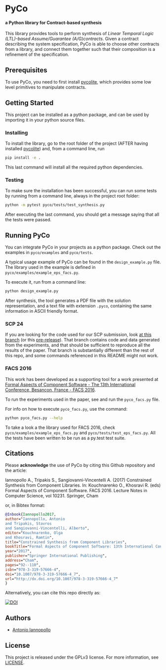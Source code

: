 PyCo
====
#### a Python library for Contract-based synthesis


This library provides tools to perform synthesis of
*Linear Temporal Logic (LTL)-based Assume/Guarantee (A/G)contracts*.
Given a contract describing the system specification,
PyCo is able to choose other contracts from a library,
and connect them together such that their composition
is a refinement of the specification.

## Prerequisites
To use PyCo, you need to first install [pycolite](https://github.com/ianno/pycolite),
which provides some low level primitives to manipulate contracts.

## Getting Started
This project can be installed as a python package,
and can be used by importing it in your python source files.

### Installing
To install the library, go to the root folder of the project (AFTER having installed [pycolite](https://github.com/ianno/pycolite)) and, from a command line, run

```bash
pip install -e .
```

This last command will install all the required python dependencies.

### Testing
To make sure the installation has been successful,
you can run some tests by running from a command line,
always in the project root folder:

```bash
python -m pytest pyco/tests/test_synthesis.py
```
After executing the last command, you should get a message saying that all the tests were passed.

## Running PyCo
You can integrate PyCo in your projects as a python package.
Check out the examples in `pyco/examples` and `pyco/tests`.

A typical usage example of PyCo can be found in the `design_example.py` file.
The library used in the example is defined in
`pyco/examples/example_eps_facs.py`.

To execute it, run from a command line:

```bash
python design_example.py
```

After synthesis, the tool generates a PDF file with the solution representation, and a text file with extension `.pyco`,
containing the same information in ASCII friendly format.

### SCP 24
If you are looking for the code used for our SCP submission, look [at this branch](https://github.com/ianno/pyco/tree/scp24) (or this [pre-release](https://github.com/ianno/pyco/releases/tag/SCP24)). That branch contains code and data generated from the experiments, and that should be sufficient to reproduce all the results of the paper.
That branch is substantially different than the rest of this repo, and some commands referenced in this README might not work.

### FACS 2016
This work has been developed as a supporting tool for a work presented at [Formal Aspects of Component Software - The 13th International Conference, Besançon, France - FACS 2016](http://events.femto-st.fr/facs2016/).

To run the experiments used in the paper, see and run the `pyco_facs.py` file.

For info on how to execute `pyco_facs.py`, use the command:

```bash
python pyco_facs.py --help
```

To take a look a the library used for FACS 2016,
check `pyco/examples/example_eps_facs.py` and
`pyco/tests/test_eps_facs.py`.
All the tests have been written to be run as a py.test test suite.

## Citations
Please **acknowledge** the use of PyCo by citing this Github repository and the article:

Iannopollo A., Tripakis S., Sangiovanni-Vincentelli A. (2017) Constrained Synthesis from Component Libraries. In: Kouchnarenko O., Khosravi R. (eds) Formal Aspects of Component Software. FACS 2016. Lecture Notes in Computer Science, vol 10231. Springer, Cham

or, in Bibtex format:

```bibtex
@Inbook{Iannopollo2017,
author="Iannopollo, Antonio
and Tripakis, Stavros
and Sangiovanni-Vincentelli, Alberto",
editor="Kouchnarenko, Olga
and Khosravi, Ramtin",
title="Constrained Synthesis from Component Libraries",
bookTitle="Formal Aspects of Component Software: 13th International Conference, FACS 2016, Besan{\c{c}}on, France, October 19-21, 2016, Revised Selected Papers",
year="2017",
publisher="Springer International Publishing",
address="Cham",
pages="92--110",
isbn="978-3-319-57666-4",
doi="10.1007/978-3-319-57666-4_7",
url="http://dx.doi.org/10.1007/978-3-319-57666-4_7"
}
```

Alternatively, you can cite this repo directly as:

[![DOI](https://zenodo.org/badge/95990067.svg)](https://zenodo.org/badge/latestdoi/95990067)

## Authors
* [Antonio Iannopollo](https://people.eecs.berkeley.edu/~antonio/)

## License
This project is released under the GPLv3 license.
For more information, see [LICENSE](https://github.com/ianno/pycolite/blob/master/LICENSE).
